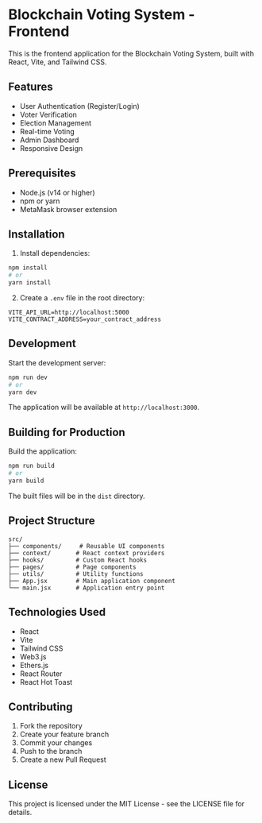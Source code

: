 # Blockchain Voting System - Frontend

This is the frontend application for the Blockchain Voting System, built with React, Vite, and Tailwind CSS.

## Features

- User Authentication (Register/Login)
- Voter Verification
- Election Management
- Real-time Voting
- Admin Dashboard
- Responsive Design

## Prerequisites

- Node.js (v14 or higher)
- npm or yarn
- MetaMask browser extension

## Installation

1. Install dependencies:
```bash
npm install
# or
yarn install
```

2. Create a `.env` file in the root directory:
```env
VITE_API_URL=http://localhost:5000
VITE_CONTRACT_ADDRESS=your_contract_address
```

## Development

Start the development server:
```bash
npm run dev
# or
yarn dev
```

The application will be available at `http://localhost:3000`.

## Building for Production

Build the application:
```bash
npm run build
# or
yarn build
```

The built files will be in the `dist` directory.

## Project Structure

```
src/
├── components/     # Reusable UI components
├── context/       # React context providers
├── hooks/         # Custom React hooks
├── pages/         # Page components
├── utils/         # Utility functions
├── App.jsx        # Main application component
└── main.jsx       # Application entry point
```

## Technologies Used

- React
- Vite
- Tailwind CSS
- Web3.js
- Ethers.js
- React Router
- React Hot Toast

## Contributing

1. Fork the repository
2. Create your feature branch
3. Commit your changes
4. Push to the branch
5. Create a new Pull Request

## License

This project is licensed under the MIT License - see the LICENSE file for details.
